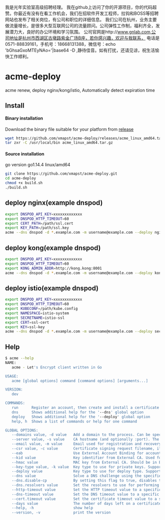 我是光年实验室高级招聘经理。
我在github上访问了你的开源项目，你的代码超赞。你最近有没有在看工作机会，我们在招软件开发工程师，拉钩和BOSS等招聘网站也发布了相关岗位，有公司和职位的详细信息。
我们公司在杭州，业务主要做流量增长，是很多大型互联网公司的流量顾问。公司弹性工作制，福利齐全，发展潜力大，良好的办公环境和学习氛围。
公司官网是http://www.gnlab.com,公司地址是杭州市西湖区古墩路紫金广场B座，若你感兴趣，欢迎与我联系，
电话是0571-88839161，手机号：18668131388，微信号：echo 'bGhsaGxoMTEyNAo='|base64 -D ,静待佳音。如有打扰，还请见谅，祝生活愉快工作顺利。

# acme-deploy
acme renew, deploy nginx/kong/istio, Automatically detect expiration time

## Install 
#### Binary installation
Download the binary file suitable for your platform from [release](https://github.com/xmapst/acme-deploy/releases)  
```bash
wget https://github.com/xmapst/acme-deploy/releases/acme_linux_amd64.tar.gz
tar zxr -C /usr/local/bin acme_linux_amd64.tar.gz
```
#### Source installation  
go version go1.14.4 linux/amd64
```bash
git clone https://github.com/xmapst/acme-deploy.git
cd acme-deploy
chmod +x build.sh
./build.sh
```

## deploy nginx(example dnspod)
```bash
export DNSPOD_API_KEY=xxxxxxxxxxxxx  
export DNSPOD_HTTP_TIMEOUT=60  
export CERT_PATH=/path/ssl.cert  
export KEY_PATH=/path/ssl.key  
acme --dns dnspod -d *.example.com -m username@example.com --deploy nginx run  
```

## deploy kong(example dnspod)
```bash
export DNSPOD_API_KEY=xxxxxxxxxxxxx  
export DNSPOD_HTTP_TIMEOUT=60  
export KONG_ADMIN_ADDR=http://kong.kong:8001  
acme --dns dnspod -d *.example.com -m username@example.com --deploy kong run  
```

## deploy istio(example dnspod)
```bash
export DNSPOD_API_KEY=xxxxxxxxxxxxx  
export DNSPOD_HTTP_TIMEOUT=60  
export KUBECONF=/path/kube.config  
export NAMESPACE=istio-system  
export SECRETNAME=istio-ssl  
export CERT=ssl-cert  
export KEY=ssl-key  
acme --dns dnspod -d *.example.com -m username@example.com --deploy secret run  
```

## Help
```bash
$ acme --help
NAME:
   acme - Let's Encrypt client written in Go

USAGE:
   acme [global options] command [command options] [arguments...]

VERSION:
   dev

COMMANDS:
   run      Register an account, then create and install a certificate
   dns      Shows additional help for the '--dns' global option
   deploy   Shows additional help for the '--deploy' global option
   help, h  Shows a list of commands or help for one command

GLOBAL OPTIONS:
   --domains value, -d value   Add a domain to the process. Can be specified multiple times.
   --server value, -s value    CA hostname (and optionally :port). The server certificate must be trusted in order to avoid further modifications to the client. (default: "https://acme-v02.api.letsencrypt.org/directory")
   --email value, -m value     Email used for registration and recovery contact.
   --csr value, -c value       Certificate signing request filename, if an external CSR is to be used.
   --eab                       Use External Account Binding for account registration. Requires --kid and --hmac.
   --kid value                 Key identifier from External CA. Used for External Account Binding.
   --hmac value                MAC key from External CA. Should be in Base64 URL Encoding without padding format. Used for External Account Binding.
   --key-type value, -k value  Key type to use for private keys. Supported: rsa2048, rsa4096, rsa8192, ec256, ec384. (default: "rsa4096")
   --deploy value              Key type to use for deploy type. Supported: secret, kong, nginx. Run 'acme deploy' for help on usage.
   --dns value                 Solve a DNS challenge using the specified provider. Can be mixed with other types of challenges. Run 'acme dns' for help on usage.
   --dns.disable-cp            By setting this flag to true, disables the need to wait the propagation of the TXT record to all authoritative name servers.
   --dns.resolvers value       Set the resolvers to use for performing recursive DNS queries. Supported: host:port. The default is to use the system resolvers, or Google's DNS resolvers if the system's cannot be determined.
   --http-timeout value        Set the HTTP timeout value to a specific value in seconds. (default: 10)
   --dns-timeout value         Set the DNS timeout value to a specific value in seconds. Used only when performing authoritative name servers queries. (default: 10)
   --cert.timeout value        Set the certificate timeout value to a specific value in seconds. Only used when obtaining certificates. (default: 30)
   --days value                The number of days left on a certificate to renew it. (default: 20)
   --help, -h                  show help
   --version, -v               print the version
```

